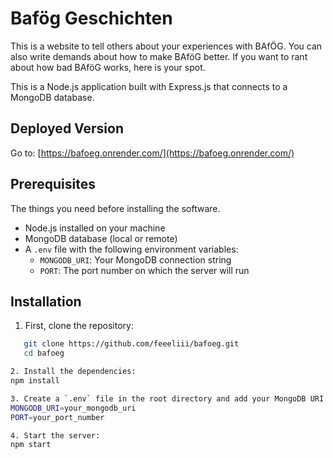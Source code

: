 # Bafög Geschichten

This is a website to tell others about your experiences with BAfÖG. You can also write demands about how to make BAföG better. If you want to rant about how bad BAföG works, here is your spot.

This is a Node.js application built with Express.js that connects to a MongoDB database.

## Deployed Version

Go to: [https://bafoeg.onrender.com/](https://bafoeg.onrender.com/)

## Prerequisites

The things you need before installing the software.

- Node.js installed on your machine
- MongoDB database (local or remote)
- A `.env` file with the following environment variables:
  - `MONGODB_URI`: Your MongoDB connection string
  - `PORT`: The port number on which the server will run

## Installation

1. First, clone the repository:
```bash
   git clone https://github.com/feeeliii/bafoeg.git
   cd bafoeg

2. Install the dependencies:
npm install

3. Create a `.env` file in the root directory and add your MongoDB URI and port number:
MONGODB_URI=your_mongodb_uri
PORT=your_port_number

4. Start the server:
npm start

